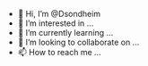 - 👋 Hi, I’m @Dsondheim
- 👀 I’m interested in ...
- 🌱 I’m currently learning ...
- 💞️ I’m looking to collaborate on ...
- 📫 How to reach me ...

<!---
frogptux/frogptux is a ✨ special ✨ repository because its `README.md` (this file) appears on your GitHub profile.
You can click the Preview link to take a look at your changes.
--->
